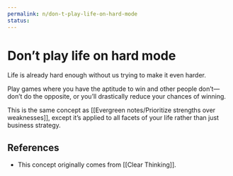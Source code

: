 ```yaml
---
permalink: n/don-t-play-life-on-hard-mode
status: 
---
```

# Don’t play life on hard mode

Life is already hard enough without us trying to make it even harder.

Play games where you have the aptitude to win and other people don’t—don’t do the opposite, or you’ll drastically reduce your chances of winning.

This is the same concept as [[Evergreen notes/Prioritize strengths over weaknesses]], except it’s applied to all facets of your life rather than just business strategy.

## References

- This concept originally comes from [[Clear Thinking]].
